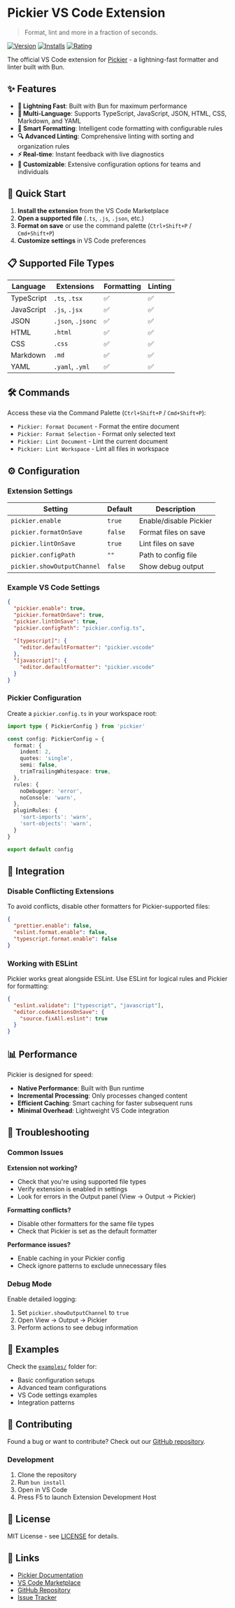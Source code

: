 # Pickier VS Code Extension

> Format, lint and more in a fraction of seconds.

[![Version](https://img.shields.io/vscode-marketplace/v/pickier.vscode.svg)](https://marketplace.visualstudio.com/items?itemName=pickier.vscode)
[![Installs](https://img.shields.io/vscode-marketplace/i/pickier.vscode.svg)](https://marketplace.visualstudio.com/items?itemName=pickier.vscode)
[![Rating](https://img.shields.io/vscode-marketplace/r/pickier.vscode.svg)](https://marketplace.visualstudio.com/items?itemName=pickier.vscode)

The official VS Code extension for [Pickier](https://github.com/stacksjs/pickier) - a lightning-fast formatter and linter built with Bun.

## ✨ Features

- **🚀 Lightning Fast**: Built with Bun for maximum performance
- **🎯 Multi-Language**: Supports TypeScript, JavaScript, JSON, HTML, CSS, Markdown, and YAML
- **🔧 Smart Formatting**: Intelligent code formatting with configurable rules
- **🔍 Advanced Linting**: Comprehensive linting with sorting and organization rules
- **⚡ Real-time**: Instant feedback with live diagnostics
- **🎨 Customizable**: Extensive configuration options for teams and individuals

## 🚀 Quick Start

1. **Install the extension** from the VS Code Marketplace
2. **Open a supported file** (`.ts`, `.js`, `.json`, etc.)
3. **Format on save** or use the command palette (`Ctrl+Shift+P` / `Cmd+Shift+P`)
4. **Customize settings** in VS Code preferences

## 📋 Supported File Types

| Language    | Extensions           | Formatting | Linting |
|-------------|---------------------|------------|---------|
| TypeScript  | `.ts`, `.tsx`       | ✅         | ✅      |
| JavaScript  | `.js`, `.jsx`       | ✅         | ✅      |
| JSON        | `.json`, `.jsonc`   | ✅         | ✅      |
| HTML        | `.html`             | ✅         | ✅      |
| CSS         | `.css`              | ✅         | ✅      |
| Markdown    | `.md`               | ✅         | ✅      |
| YAML        | `.yaml`, `.yml`     | ✅         | ✅      |

## 🛠️ Commands

Access these via the Command Palette (`Ctrl+Shift+P` / `Cmd+Shift+P`):

- `Pickier: Format Document` - Format the entire document
- `Pickier: Format Selection` - Format only selected text
- `Pickier: Lint Document` - Lint the current document
- `Pickier: Lint Workspace` - Lint all files in workspace

## ⚙️ Configuration

### Extension Settings

| Setting | Default | Description |
|---------|---------|-------------|
| `pickier.enable` | `true` | Enable/disable Pickier |
| `pickier.formatOnSave` | `false` | Format files on save |
| `pickier.lintOnSave` | `true` | Lint files on save |
| `pickier.configPath` | `""` | Path to config file |
| `pickier.showOutputChannel` | `false` | Show debug output |

### Example VS Code Settings

```json
{
  "pickier.enable": true,
  "pickier.formatOnSave": true,
  "pickier.lintOnSave": true,
  "pickier.configPath": "pickier.config.ts",
  
  "[typescript]": {
    "editor.defaultFormatter": "pickier.vscode"
  },
  "[javascript]": {
    "editor.defaultFormatter": "pickier.vscode"
  }
}
```

### Pickier Configuration

Create a `pickier.config.ts` in your workspace root:

```typescript
import type { PickierConfig } from 'pickier'

const config: PickierConfig = {
  format: {
    indent: 2,
    quotes: 'single',
    semi: false,
    trimTrailingWhitespace: true,
  },
  rules: {
    noDebugger: 'error',
    noConsole: 'warn',
  },
  pluginRules: {
    'sort-imports': 'warn',
    'sort-objects': 'warn',
  }
}

export default config
```

## 🔧 Integration

### Disable Conflicting Extensions

To avoid conflicts, disable other formatters for Pickier-supported files:

```json
{
  "prettier.enable": false,
  "eslint.format.enable": false,
  "typescript.format.enable": false
}
```

### Working with ESLint

Pickier works great alongside ESLint. Use ESLint for logical rules and Pickier for formatting:

```json
{
  "eslint.validate": ["typescript", "javascript"],
  "editor.codeActionsOnSave": {
    "source.fixAll.eslint": true
  }
}
```

## 📊 Performance

Pickier is designed for speed:

- **Native Performance**: Built with Bun runtime
- **Incremental Processing**: Only processes changed content
- **Efficient Caching**: Smart caching for faster subsequent runs
- **Minimal Overhead**: Lightweight VS Code integration

## 🐛 Troubleshooting

### Common Issues

**Extension not working?**

- Check that you're using supported file types
- Verify extension is enabled in settings
- Look for errors in the Output panel (View → Output → Pickier)

**Formatting conflicts?**

- Disable other formatters for the same file types
- Check that Pickier is set as the default formatter

**Performance issues?**

- Enable caching in your Pickier config
- Check ignore patterns to exclude unnecessary files

### Debug Mode

Enable detailed logging:

1. Set `pickier.showOutputChannel` to `true`
2. Open View → Output → Pickier
3. Perform actions to see debug information

## 📝 Examples

Check the [`examples/`](./examples/) folder for:

- Basic configuration setups
- Advanced team configurations
- VS Code settings examples
- Integration patterns

## 🤝 Contributing

Found a bug or want to contribute? Check out our [GitHub repository](https://github.com/stacksjs/pickier).

### Development

1. Clone the repository
2. Run `bun install`
3. Open in VS Code
4. Press F5 to launch Extension Development Host

## 📄 License

MIT License - see [LICENSE](../../LICENSE.md) for details.

## 🔗 Links

- [Pickier Documentation](https://github.com/stacksjs/pickier#readme)
- [VS Code Marketplace](https://marketplace.visualstudio.com/items?itemName=pickier.vscode)
- [GitHub Repository](https://github.com/stacksjs/pickier)
- [Issue Tracker](https://github.com/stacksjs/pickier/issues)
